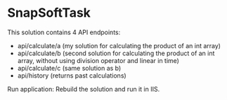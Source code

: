 # SnapSoftTask

This solution contains 4 API endpoints:
- api/calculate/a (my solution for calculating the product of an int array)
- api/calculate/b (second solution for calculating the product of an int array, without using division operator and linear in time)
- api/calculate/c (same solution as b)
- api/history (returns past calculations)

Run application:
Rebuild the solution and run it in IIS.